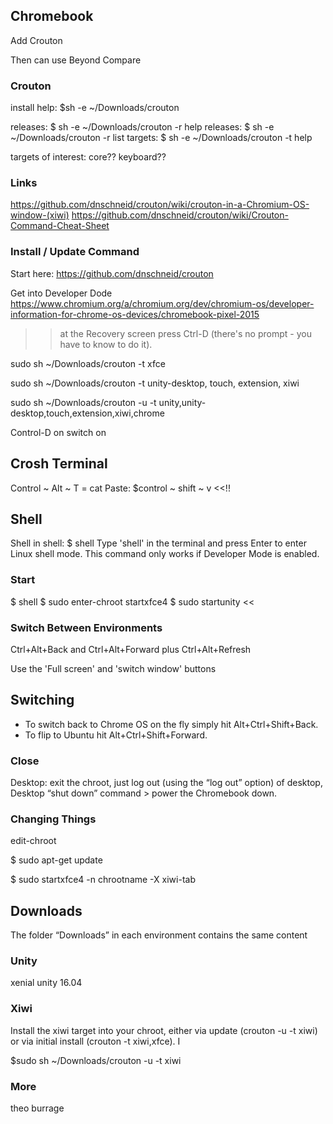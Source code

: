 Chromebook
--------------------------------------------------------------------------------

Add Crouton

Then can use Beyond Compare


### Crouton

install help: $sh -e ~/Downloads/crouton

releases: $ sh -e ~/Downloads/crouton -r help
releases: $ sh -e ~/Downloads/crouton -r list
targets:  $ sh -e ~/Downloads/crouton -t help

targets of interest: core?? keyboard??

### Links

https://github.com/dnschneid/crouton/wiki/crouton-in-a-Chromium-OS-window-(xiwi)
https://github.com/dnschneid/crouton/wiki/Crouton-Command-Cheat-Sheet


### Install / Update Command

Start here: https://github.com/dnschneid/crouton

Get into Developer Dode
https://www.chromium.org/a/chromium.org/dev/chromium-os/developer-information-for-chrome-os-devices/chromebook-pixel-2015
>>  at the Recovery screen press Ctrl-D (there's no prompt - you have to know to do it).


sudo sh ~/Downloads/crouton  -t xfce

sudo sh ~/Downloads/crouton -t unity-desktop, touch, extension, xiwi

sudo sh ~/Downloads/crouton -u -t unity,unity-desktop,touch,extension,xiwi,chrome


Control-D on switch on


## Crosh Terminal

Control ~ Alt ~ T = cat
Paste: $control ~ shift ~ v <<!!


## Shell

Shell in shell: $ shell
Type 'shell' in the terminal and press Enter to enter Linux shell mode.
This command only works if Developer Mode is enabled.



### Start


$ shell
$ sudo enter-chroot startxfce4
$ sudo startunity <<



### Switch Between Environments

Ctrl+Alt+Back and Ctrl+Alt+Forward plus Ctrl+Alt+Refresh

Use the 'Full screen' and 'switch window' buttons

## Switching

* To switch back to Chrome OS on the fly simply hit Alt+Ctrl+Shift+Back.
* To flip to Ubuntu hit Alt+Ctrl+Shift+Forward.


### Close

Desktop: exit the chroot, just log out (using the “log out” option) of desktop,
Desktop “shut down” command > power the Chromebook down.


### Changing Things

edit-chroot

$ sudo apt-get update

$ sudo startxfce4 -n chrootname -X xiwi-tab

## Downloads

The folder “Downloads” in each environment contains the same content


### Unity

xenial unity 16.04


### Xiwi
Install the xiwi target into your chroot, either via update (crouton -u -t xiwi) or via initial install (crouton -t xiwi,xfce). I

$sudo sh ~/Downloads/crouton -u -t xiwi

### More

theo
burrage